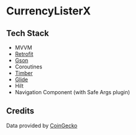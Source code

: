 # CurrencyListerX

## Tech Stack
- MVVM
- [Retrofit](https://github.com/square/retrofit)
- [Gson](https://github.com/google/gson)
- Coroutines
- [Timber](https://github.com/JakeWharton/timber)
- [Glide](https://github.com/bumptech/glide)
- Hilt
- Navigation Component (with Safe Args plugin)

## Credits
Data provided by [CoinGecko](https://www.coingecko.com/en/api)
